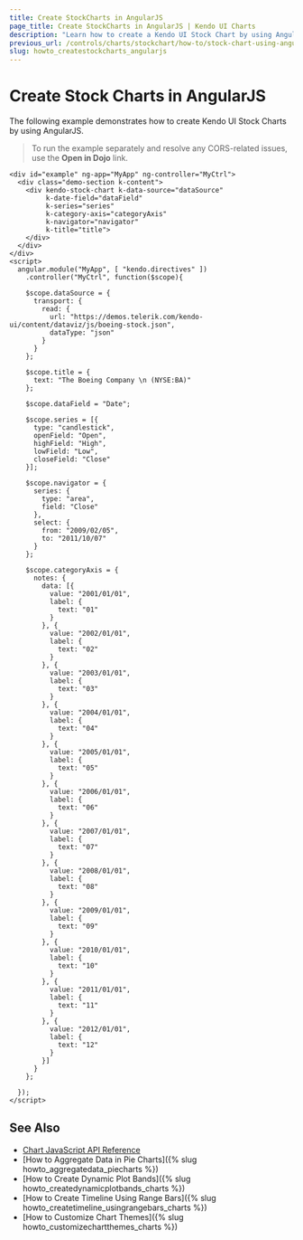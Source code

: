 ```yaml
---
title: Create StockCharts in AngularJS
page_title: Create StockCharts in AngularJS | Kendo UI Charts
description: "Learn how to create a Kendo UI Stock Chart by using AngularJS."
previous_url: /controls/charts/stockchart/how-to/stock-chart-using-angular
slug: howto_createstockcharts_angularjs
---
```


# Create Stock Charts in AngularJS

The following example demonstrates how to create Kendo UI Stock Charts by using AngularJS.

> To run the example separately and resolve any CORS-related issues, use the **Open in Dojo** link.

```dojo
<div id="example" ng-app="MyApp" ng-controller="MyCtrl">
  <div class="demo-section k-content">
    <div kendo-stock-chart k-data-source="dataSource"       
         k-date-field="dataField"
         k-series="series"
         k-category-axis="categoryAxis"
         k-navigator="navigator"
         k-title="title">
    </div>
  </div>
</div>
<script>
  angular.module("MyApp", [ "kendo.directives" ])
    .controller("MyCtrl", function($scope){

    $scope.dataSource = {
      transport: {
        read: {
          url: "https://demos.telerik.com/kendo-ui/content/dataviz/js/boeing-stock.json",
          dataType: "json"
        }
      }
    };

    $scope.title = {
      text: "The Boeing Company \n (NYSE:BA)"
    };

    $scope.dataField = "Date";

    $scope.series = [{
      type: "candlestick",
      openField: "Open",
      highField: "High",
      lowField: "Low",
      closeField: "Close"
    }];

    $scope.navigator = {
      series: {
        type: "area",
        field: "Close"
      },
      select: {
        from: "2009/02/05",
        to: "2011/10/07"
      }
    };

    $scope.categoryAxis = {
      notes: {
        data: [{
          value: "2001/01/01",
          label: {
            text: "01"
          }
        }, {
          value: "2002/01/01",
          label: {
            text: "02"
          }
        }, {
          value: "2003/01/01",
          label: {
            text: "03"
          }
        }, {
          value: "2004/01/01",
          label: {
            text: "04"
          }
        }, {
          value: "2005/01/01",
          label: {
            text: "05"
          }
        }, {
          value: "2006/01/01",
          label: {
            text: "06"
          }
        }, {
          value: "2007/01/01",
          label: {
            text: "07"
          }
        }, {
          value: "2008/01/01",
          label: {
            text: "08"
          }
        }, {
          value: "2009/01/01",
          label: {
            text: "09"
          }
        }, {
          value: "2010/01/01",
          label: {
            text: "10"
          }
        }, {
          value: "2011/01/01",
          label: {
            text: "11"
          }
        }, {
          value: "2012/01/01",
          label: {
            text: "12"
          }
        }]
      }
    };

  });
</script>
```

## See Also

* [Chart JavaScript API Reference](/api/javascript/dataviz/ui/chart)
* [How to Aggregate Data in Pie Charts]({% slug howto_aggregatedata_piecharts %})
* [How to Create Dynamic Plot Bands]({% slug howto_createdynamicplotbands_charts %})
* [How to Create Timeline Using Range Bars]({% slug howto_createtimeline_usingrangebars_charts %})
* [How to Customize Chart Themes]({% slug howto_customizechartthemes_charts %})
